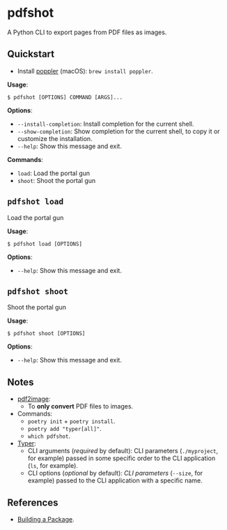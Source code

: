 # pdfshot

A Python CLI to export pages from PDF files as images.

## Quickstart

- Install [poppler](http://macappstore.org/poppler/) (macOS): `brew install poppler`.

**Usage**:

```console
$ pdfshot [OPTIONS] COMMAND [ARGS]...
```

**Options**:

* `--install-completion`: Install completion for the current shell.
* `--show-completion`: Show completion for the current shell, to copy it or customize the installation.
* `--help`: Show this message and exit.

**Commands**:

* `load`: Load the portal gun
* `shoot`: Shoot the portal gun

## `pdfshot load`

Load the portal gun

**Usage**:

```console
$ pdfshot load [OPTIONS]
```

**Options**:

* `--help`: Show this message and exit.

## `pdfshot shoot`

Shoot the portal gun

**Usage**:

```console
$ pdfshot shoot [OPTIONS]
```

**Options**:

* `--help`: Show this message and exit.

## Notes

- [pdf2image](https://github.com/Belval/pdf2image):
  - To **only convert** PDF files to images.
- Commands:
  - `poetry init` + `poetry install`.
  - `poetry add "typer[all]"`.
  - `which pdfshot`.
- [Typer](https://github.com/tiangolo/typer):
  - CLI arguments (_required_ by default): CLI parameters (`./myproject`, for example) passed in some specific order to the CLI application (`ls`, for example).
  - CLI options (_optional_ by default): _CLI parameters_ (`--size`, for example) passed to the CLI application with a specific name.

## References

- [Building a Package](https://typer.tiangolo.com/tutorial/package/).
